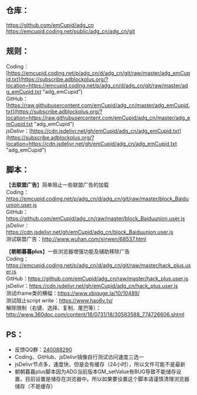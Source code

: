 ## 仓库：  
https://github.com/emCupid/adg_cn  
https://emcupid.coding.net/public/adg_cn/adg_cn/git

## 规则：  
Coding：[https://emcupid.coding.net/p/adg_cn/d/adg_cn/git/raw/master/adg_emCupid.txt](https://subscribe.adblockplus.org/?location=https://emcupid.coding.net/p/adg_cn/d/adg_cn/git/raw/master/adg_emCupid.txt "adg_emCupid")  
GitHub：[https://raw.githubusercontent.com/emCupid/adg_cn/master/adg_emCupid.txt](https://subscribe.adblockplus.org/?location=https://raw.githubusercontent.com/emCupid/adg_cn/master/adg_emCupid.txt "adg_emCupid")  
jsDelivr：[https://cdn.jsdelivr.net/gh/emCupid/adg_cn/adg_emCupid.txt](https://subscribe.adblockplus.org/?location=https://cdn.jsdelivr.net/gh/emCupid/adg_cn/adg_emCupid.txt "adg_emCupid")  

## 脚本：  
【**去联盟广告**】简单阻止一些联盟广告的加载  
Coding：https://emcupid.coding.net/p/adg_cn/d/adg_cn/git/raw/master/block_Baiduunion.user.js  
GitHub：https://github.com/emCupid/adg_cn/raw/master/block_Baiduunion.user.js  
jsDelivr：https://cdn.jsdelivr.net/gh/emCupid/adg_cn/block_Baiduunion.user.js  
测试联盟广告：http://www.wuhan.com/xinwen/68537.html  
  

【**朝朝暮暮plus**】一些浏览器增强功能及辅助移除广告  
Coding：https://emcupid.coding.net/p/adg_cn/d/adg_cn/git/raw/master/hack_plus.user.js  
GitHub：https://github.com/emCupid/adg_cn/raw/master/hack_plus.user.js   
jsDelivr：https://cdn.jsdelivr.net/gh/emCupid/adg_cn/hack_plus.user.js  
测试iframe类的横幅：https://www.xbiquge.la/10/10489/  
测试阻止script write：https://www.hao6v.tv/  
解除限制（右键、选择、复制、尾巴等）：http://www.360doc.com/content/18/0731/18/30583588_774726606.shtml

## PS： 
* 反馈QQ群：[240088290](https://jq.qq.com/?_wv=1027&k=Nn7JsKsm)
* Coding、GitHub、jsDelivr镜像自行测试访问速度三选一
* jsDelivr节点多，速度快，但是会有缓存（24小时），所以文件可能不是最新
* 朝朝暮暮plus脚本因为ADG当前版本GM_setValue有BUG导致不能储存设置，目前设置是储存在浏览器中。所以如果要设置这个脚本请谨慎清理浏览器储存（不是缓存）